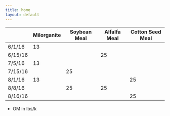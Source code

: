 ```yaml
---
title: home
layout: default
---
```



|         | Milorganite | Soybean Meal | Alfalfa Meal | Cotton Seed Meal |
|---------|-------------|--------------|--------------|------------------|
| 6/1/16  | 13          |              |              |                  |
| 6/15/16 |             |              | 25           |                  |
| 7/5/16  | 13          |              |              |                  |
| 7/15/16 |             | 25           |              |                  |
| 8/1/16  | 13          |              |              | 25               |
| 8/8/16  |             | 25           | 25           |                  |
| 8/16/16 |             |              |              |    25            |

* OM in lbs/k
